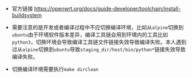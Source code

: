 * 官方链接
https://openwrt.org/docs/guide-developer/toolchain/install-buildsystem

* 需要注意的是开发或者编译过程中不应切换编译环境，比如从`alpine`切换到`ubuntu`由于环境软件版本差异，编译工具链会用到环境内的工具比如`python3`，切换环境会导致编译工具链文件链接失效导致编译失败。本人遇到过从`alpine`切换到`ubuntu`导致`staging_dir/host/bin/python*`链接失效导致编译失败。
* 切换编译环境需要执行`make dirclean`
